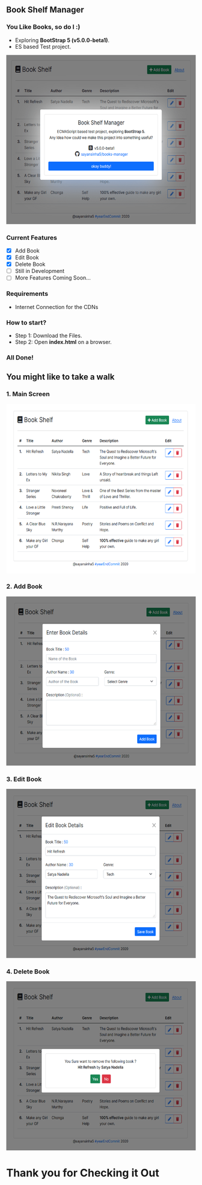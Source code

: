 ## Book Shelf Manager
### You Like Books, so do I :)
- Exploring <b>BootStrap 5 (v5.0.0-beta1)</b>.
- ES based Test project.

<img src="ss/00Wall.png" height="450" />

### Current Features
- [x] Add Book
- [x] Edit Book
- [x] Delete Book
- [ ] Still in Development
- [ ] More Features Coming Soon...

### Requirements
- Internet Connection for the CDNs

### How to start?
- Step 1: Download the Files.
- Step 2: Open <b>index.html</b> on a browser.

### All Done!

## You might like to take a walk

### 1. Main Screen
<img src="ss/01SS.png" height="450" />

### 2. Add Book
<img src="ss/02SS.png" height="450" />

### 3. Edit Book
<img src="ss/03SS.png" height="450" />

### 4. Delete Book
<img src="ss/04SS.png" height="450" />

# Thank you for Checking it Out
